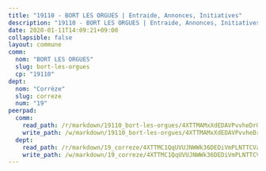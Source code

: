 ```yaml
---
title: "19110 - BORT LES ORGUES | Entraide, Annonces, Initiatives"
description: "19110 - BORT LES ORGUES | Entraide, Annonces, Initiatives"
date: 2020-01-11T14:09:21+09:00
collapsible: false
layout: commune
comm:
  nom: "BORT LES ORGUES"
  slug: bort-les-orgues
  cp: "19110"
dept:
  nom: "Corrèze"
  slug: correze
  num: "19"
peerpad:
  comm:
    read_path: /r/markdown/19110_bort-les-orgues/4XTTMAMxXdEDAVPvvheDrQeaEgVgPRCE1doKghEFsutuhjtyG
    write_path: /w/markdown/19110_bort-les-orgues/4XTTMAMxXdEDAVPvvheDrQeaEgVgPRCE1doKghEFsutuhjtyG-K3TgTg66Edvck3ugBXjYpuF4bafjWmEHFju7AZt79nH4cUkJ8Q4PEb8c5kT2EBBJqkCnwVEPBsn9x3QSgzw79Zu2MEWe5rSaUe7uoCXkos2FijxQPsYUmH4nBnTGEfiFFPb1jczN
  dept:
    read_path: /r/markdown/19_correze/4XTTMC1QqUVUJNWWk36DEDiVmPLNTTCVay5E5gwEvpSf36VsS
    write_path: /w/markdown/19_correze/4XTTMC1QqUVUJNWWk36DEDiVmPLNTTCVay5E5gwEvpSf36VsS-K3TgUzu4fqyixiBZaA5Ejd2iCC9xJnV2MqYc8L2r22c4qVWWx9VnJmMAAFTQjLmwLDBGZ9pgHdAtPGZHV6pZb6y2bhgaqXFUJ1Fp1QgihzJpszTr9ow8JcXoeYzTUZfY7Rzzn9sS
---
```


